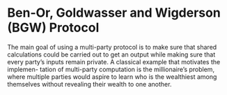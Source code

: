 # Ben-Or, Goldwasser and Wigderson (BGW) Protocol 
The main goal of using a multi-party protocol is to make sure that shared calculations could be carried out to get an output while making sure that every party’s inputs remain private. A classical example that motivates the implemen- tation of multi-party computation is the millionaire’s problem, where multiple parties would aspire to learn who is the wealthiest among themselves without revealing their wealth to one another. 

